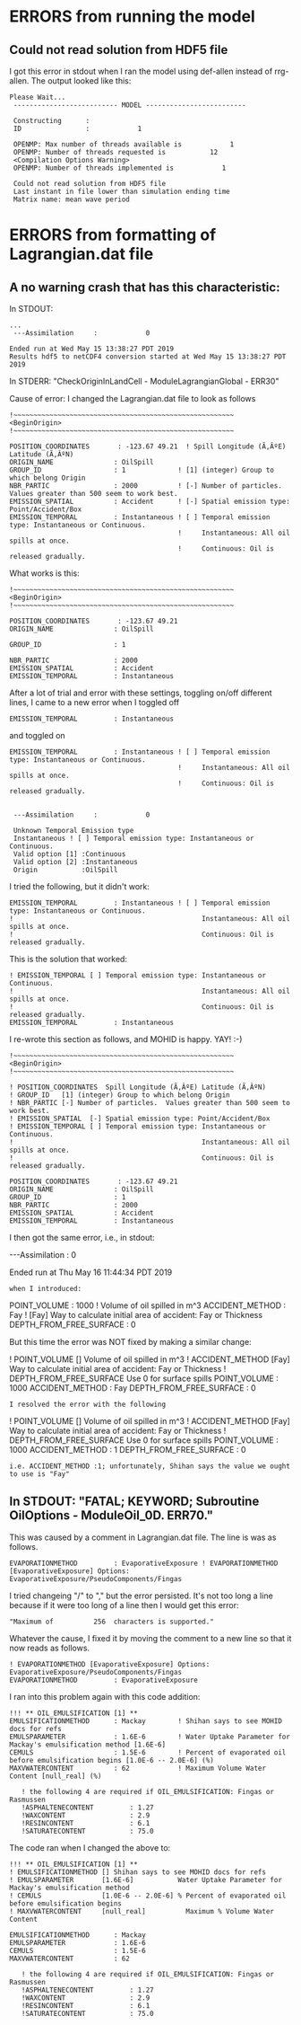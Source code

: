 # ERRORS from running the model

##  Could not read solution from HDF5 file
I got this error in stdout when I ran the model using def-allen instead of rrg-allen.  The output looked like this:
```
Please Wait...
 -------------------------- MODEL -------------------------

 Constructing      :
 ID                :            1

 OPENMP: Max number of threads available is            1
 OPENMP: Number of threads requested is           12
 <Compilation Options Warning>
 OPENMP: Number of threads implemented is            1

 Could not read solution from HDF5 file
 Last instant in file lower than simulation ending time
 Matrix name: mean wave period

```


# ERRORS from formatting of Lagrangian.dat file

## A no warning crash that has this characteristic:

In STDOUT:
```
...
 ---Assimilation     :            0

Ended run at Wed May 15 13:38:27 PDT 2019
Results hdf5 to netCDF4 conversion started at Wed May 15 13:38:27 PDT 2019
```
In STDERR: "CheckOriginInLandCell - ModuleLagrangianGlobal - ERR30"

Cause of error: I changed the Lagrangian.dat file to look as follows
```
!~~~~~~~~~~~~~~~~~~~~~~~~~~~~~~~~~~~~~~~~~~~~~~~~~~~~~~~
<BeginOrigin>
!~~~~~~~~~~~~~~~~~~~~~~~~~~~~~~~~~~~~~~~~~~~~~~~~~~~~~~~

POSITION_COORDINATES       : -123.67 49.21  ! Spill Longitude (Ã‚ÂºE) Latitude (Ã‚ÂºN)
ORIGIN_NAME               : OilSpill
GROUP_ID                  : 1             ! [1] (integer) Group to which belong Origin
NBR_PARTIC                : 2000          ! [-] Number of particles.  Values greater than 500 seem to work best.
EMISSION_SPATIAL          : Accident      ! [-] Spatial emission type: Point/Accident/Box
EMISSION_TEMPORAL         : Instantaneous ! [ ] Temporal emission type: Instantaneous or Continuous.
                                          !     Instantaneous: All oil spills at once.
                                          !     Continuous: Oil is released gradually.
```

What works is this: 
```
!~~~~~~~~~~~~~~~~~~~~~~~~~~~~~~~~~~~~~~~~~~~~~~~~~~~~~~~
<BeginOrigin>
!~~~~~~~~~~~~~~~~~~~~~~~~~~~~~~~~~~~~~~~~~~~~~~~~~~~~~~~

POSITION_COORDINATES       : -123.67 49.21
ORIGIN_NAME               : OilSpill

GROUP_ID                  : 1

NBR_PARTIC                : 2000
EMISSION_SPATIAL          : Accident
EMISSION_TEMPORAL         : Instantaneous
```

After a lot of trial and error with these settings, toggling on/off different lines, I came to a new error when I toggled off
```
EMISSION_TEMPORAL         : Instantaneous
```
and toggled on 
```
EMISSION_TEMPORAL         : Instantaneous ! [ ] Temporal emission type: Instantaneous or Continuous.
                                          !     Instantaneous: All oil spills at once.
                                          !     Continuous: Oil is released gradually.


 ---Assimilation     :            0
 
 Unknown Temporal Emission type 
 Instantaneous ! [ ] Temporal emission type: Instantaneous or Continuous.
 Valid option [1] :Continuous
 Valid option [2] :Instantaneous
 Origin           :OilSpill
```
I tried the following, but it didn't work:
```
EMISSION_TEMPORAL         : Instantaneous ! [ ] Temporal emission type: Instantaneous or Continuous.
!                                               Instantaneous: All oil spills at once.
!                                               Continuous: Oil is released gradually.
```
This is the solution that worked:
```
! EMISSION_TEMPORAL [ ] Temporal emission type: Instantaneous or Continuous.
!                                               Instantaneous: All oil spills at once.
!                                               Continuous: Oil is released gradually.
EMISSION_TEMPORAL         : Instantaneous
```
I re-wrote this section as follows, and MOHID is happy. YAY! :-)
```
!~~~~~~~~~~~~~~~~~~~~~~~~~~~~~~~~~~~~~~~~~~~~~~~~~~~~~~~
<BeginOrigin>
!~~~~~~~~~~~~~~~~~~~~~~~~~~~~~~~~~~~~~~~~~~~~~~~~~~~~~~~

! POSITION_COORDINATES  Spill Longitude (Ã‚ÂºE) Latitude (Ã‚ÂºN)
! GROUP_ID   [1] (integer) Group to which belong Origin
! NBR_PARTIC [-] Number of particles.  Values greater than 500 seem to work best.
! EMISSION_SPATIAL  [-] Spatial emission type: Point/Accident/Box
! EMISSION_TEMPORAL [ ] Temporal emission type: Instantaneous or Continuous.
!                                               Instantaneous: All oil spills at once.
!                                               Continuous: Oil is released gradually.

POSITION_COORDINATES       : -123.67 49.21
ORIGIN_NAME               : OilSpill
GROUP_ID                  : 1
NBR_PARTIC                : 2000
EMISSION_SPATIAL          : Accident
EMISSION_TEMPORAL         : Instantaneous
```
I then got the same error, i.e., in stdout:

 ---Assimilation     :            0

Ended run at Thu May 16 11:44:34 PDT 2019
```
when I introduced: 
```
POINT_VOLUME              : 1000          ! Volume of oil spilled in m^3
ACCIDENT_METHOD           : Fay           ! [Fay] Way to calculate initial area of accident: Fay or Thickness
DEPTH_FROM_FREE_SURFACE   : 0

But this time the error was NOT fixed by making a similar change:

! POINT_VOLUME     [] Volume of oil spilled in m^3
! ACCIDENT_METHOD  [Fay] Way to calculate initial area of accident: Fay or Thickness
! DEPTH_FROM_FREE_SURFACE   Use 0 for surface spills
POINT_VOLUME              : 1000
ACCIDENT_METHOD           : Fay
DEPTH_FROM_FREE_SURFACE   : 0
```
I resolved the error with the following
```
! POINT_VOLUME     [] Volume of oil spilled in m^3
! ACCIDENT_METHOD  [Fay] Way to calculate initial area of accident: Fay or Thickness
! DEPTH_FROM_FREE_SURFACE   Use 0 for surface spills
POINT_VOLUME              : 1000
ACCIDENT_METHOD           : 1
DEPTH_FROM_FREE_SURFACE   : 0
```
i.e. ACCIDENT_METHOD :1; unfortunately, Shihan says the value we ought to use is "Fay"
```
## In STDOUT: "FATAL; KEYWORD; Subroutine OilOptions - ModuleOil_0D. ERR70."

This was caused by a comment in Lagrangian.dat file.  The line is was as follows.
```
EVAPORATIONMETHOD         : EvaporativeExposure ! EVAPORATIONMETHOD [EvaporativeExposure] Options: EvaporativeExposure/PseudoComponents/Fingas
```
I tried changeing "/" to "," but the error persisted.  It's not too long a line because if it were too long of a line then I would get this error: 
```
"Maximum of          256  characters is supported."
```
Whatever the cause, I fixed it by moving the comment to a new line so that it now reads as follows.
```
! EVAPORATIONMETHOD [EvaporativeExposure] Options: EvaporativeExposure/PseudoComponents/Fingas
EVAPORATIONMETHOD         : EvaporativeExposure
```

I ran into this problem again with this code addition:
```
!!! ** OIL_EMULSIFICATION [1] **
EMULSIFICATIONMETHOD      : Mackay        ! Shihan says to see MOHID docs for refs
EMULSPARAMETER            : 1.6E-6        ! Water Uptake Parameter for Mackay's emulsification method [1.6E-6]
CEMULS                    : 1.5E-6        ! Percent of evaporated oil before emulsification begins [1.0E-6 -- 2.0E-6] (%)
MAXVWATERCONTENT          : 62            ! Maximum Volume Water Content [null_real] (%)

   ! the following 4 are required if OIL_EMULSIFICATION: Fingas or Rasmussen
   !ASPHALTENECONTENT         : 1.27
   !WAXCONTENT                : 2.9
   !RESINCONTENT              : 6.1
   !SATURATECONTENT           : 75.0
```

The code ran when I changed the above to: 
```
!!! ** OIL_EMULSIFICATION [1] **
! EMULSIFICATIONMETHOD [] Shihan says to see MOHID docs for refs
! EMULSPARAMETER       [1.6E-6]           Water Uptake Parameter for Mackay's emulsification method
! CEMULS               [1.0E-6 -- 2.0E-6] % Percent of evaporated oil before emulsification begins
! MAXVWATERCONTENT     [null_real]          Maximum % Volume Water Content

EMULSIFICATIONMETHOD      : Mackay
EMULSPARAMETER            : 1.6E-6
CEMULS                    : 1.5E-6
MAXVWATERCONTENT          : 62

   ! the following 4 are required if OIL_EMULSIFICATION: Fingas or Rasmussen
   !ASPHALTENECONTENT         : 1.27
   !WAXCONTENT                : 2.9
   !RESINCONTENT              : 6.1
   !SATURATECONTENT           : 75.0
```


